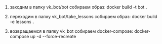 1. заходим в папку vk_bot/bot
  собираем образ: docker build -t bot .
  
2. переходим в папку vk_bot/take_lessons
  собираем образ: docker build -е lessons .
  
3. возвращаемся в папку vk_bot
  собираем docker-compose: docker-compose up -d --force-recreate
